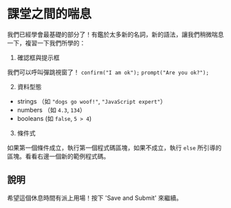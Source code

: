 課堂之間的喘息
==============
我們已經學會最基礎的部分了！有鑑於太多新的名詞，新的語法，讓我們稍微喘息一下，複習一下我們所學的：

1. 確認框與提示框

我們可以呼叫彈跳視窗了！
`confirm("I am ok");`
`prompt("Are you ok?");`

2. 資料型態

* strings （如 `"dogs go woof!"`, `"JavaScript expert"`）
* numbers （如 `4.3`, `134`）
* booleans (如 `false`, `5 > 4`)

3. 條件式

如果第一個條件成立，執行第一個程式碼區塊，如果不成立，執行 `else` 所引導的區塊。看看右邊一個新的範例程式碼。

說明
--------

希望這個休息時間有派上用場！按下 'Save and Submit' 來繼續。